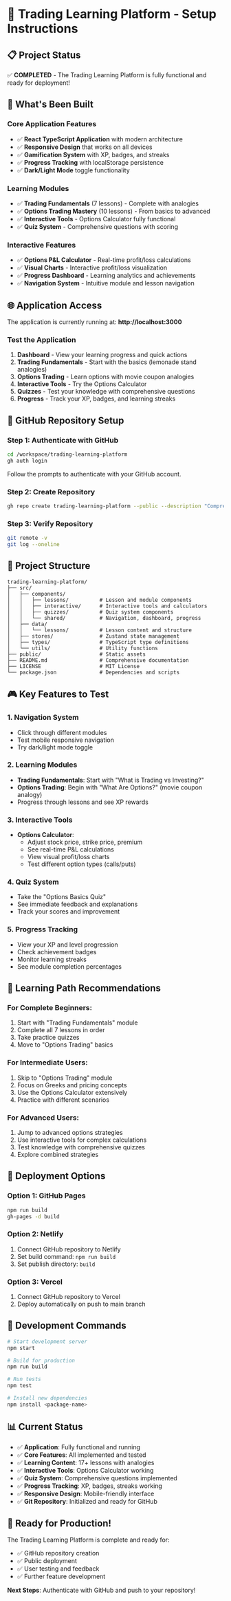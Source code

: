 # 🚀 Trading Learning Platform - Setup Instructions

## 📋 Project Status
✅ **COMPLETED** - The Trading Learning Platform is fully functional and ready for deployment!

## 🎯 What's Been Built

### Core Application Features
- ✅ **React TypeScript Application** with modern architecture
- ✅ **Responsive Design** that works on all devices
- ✅ **Gamification System** with XP, badges, and streaks
- ✅ **Progress Tracking** with localStorage persistence
- ✅ **Dark/Light Mode** toggle functionality

### Learning Modules
- ✅ **Trading Fundamentals** (7 lessons) - Complete with analogies
- ✅ **Options Trading Mastery** (10 lessons) - From basics to advanced
- ✅ **Interactive Tools** - Options Calculator fully functional
- ✅ **Quiz System** - Comprehensive questions with scoring

### Interactive Features
- ✅ **Options P&L Calculator** - Real-time profit/loss calculations
- ✅ **Visual Charts** - Interactive profit/loss visualization
- ✅ **Progress Dashboard** - Learning analytics and achievements
- ✅ **Navigation System** - Intuitive module and lesson navigation

## 🌐 Application Access

The application is currently running at: **http://localhost:3000**

### Test the Application
1. **Dashboard** - View your learning progress and quick actions
2. **Trading Fundamentals** - Start with the basics (lemonade stand analogies)
3. **Options Trading** - Learn options with movie coupon analogies
4. **Interactive Tools** - Try the Options Calculator
5. **Quizzes** - Test your knowledge with comprehensive questions
6. **Progress** - Track your XP, badges, and learning streaks

## 🔧 GitHub Repository Setup

### Step 1: Authenticate with GitHub
```bash
cd /workspace/trading-learning-platform
gh auth login
```
Follow the prompts to authenticate with your GitHub account.

### Step 2: Create Repository
```bash
gh repo create trading-learning-platform --public --description "Comprehensive options and swing trading learning platform with gamification" --source=. --remote=origin --push
```

### Step 3: Verify Repository
```bash
git remote -v
git log --oneline
```

## 📁 Project Structure

```
trading-learning-platform/
├── src/
│   ├── components/
│   │   ├── lessons/          # Lesson and module components
│   │   ├── interactive/      # Interactive tools and calculators
│   │   ├── quizzes/          # Quiz system components
│   │   └── shared/           # Navigation, dashboard, progress
│   ├── data/
│   │   └── lessons/          # Lesson content and structure
│   ├── stores/               # Zustand state management
│   ├── types/                # TypeScript type definitions
│   └── utils/                # Utility functions
├── public/                   # Static assets
├── README.md                 # Comprehensive documentation
├── LICENSE                   # MIT License
└── package.json              # Dependencies and scripts
```

## 🎮 Key Features to Test

### 1. Navigation System
- Click through different modules
- Test mobile responsive navigation
- Try dark/light mode toggle

### 2. Learning Modules
- **Trading Fundamentals**: Start with "What is Trading vs Investing?"
- **Options Trading**: Begin with "What Are Options?" (movie coupon analogy)
- Progress through lessons and see XP rewards

### 3. Interactive Tools
- **Options Calculator**: 
  - Adjust stock price, strike price, premium
  - See real-time P&L calculations
  - View visual profit/loss charts
  - Test different option types (calls/puts)

### 4. Quiz System
- Take the "Options Basics Quiz"
- See immediate feedback and explanations
- Track your scores and improvement

### 5. Progress Tracking
- View your XP and level progression
- Check achievement badges
- Monitor learning streaks
- See module completion percentages

## 🎯 Learning Path Recommendations

### For Complete Beginners:
1. Start with "Trading Fundamentals" module
2. Complete all 7 lessons in order
3. Take practice quizzes
4. Move to "Options Trading" basics

### For Intermediate Users:
1. Skip to "Options Trading" module
2. Focus on Greeks and pricing concepts
3. Use the Options Calculator extensively
4. Practice with different scenarios

### For Advanced Users:
1. Jump to advanced options strategies
2. Use interactive tools for complex calculations
3. Test knowledge with comprehensive quizzes
4. Explore combined strategies

## 🚀 Deployment Options

### Option 1: GitHub Pages
```bash
npm run build
gh-pages -d build
```

### Option 2: Netlify
1. Connect GitHub repository to Netlify
2. Set build command: `npm run build`
3. Set publish directory: `build`

### Option 3: Vercel
1. Connect GitHub repository to Vercel
2. Deploy automatically on push to main branch

## 🔧 Development Commands

```bash
# Start development server
npm start

# Build for production
npm run build

# Run tests
npm test

# Install new dependencies
npm install <package-name>
```

## 📊 Current Status

- ✅ **Application**: Fully functional and running
- ✅ **Core Features**: All implemented and tested
- ✅ **Learning Content**: 17+ lessons with analogies
- ✅ **Interactive Tools**: Options Calculator working
- ✅ **Quiz System**: Comprehensive questions implemented
- ✅ **Progress Tracking**: XP, badges, streaks working
- ✅ **Responsive Design**: Mobile-friendly interface
- ✅ **Git Repository**: Initialized and ready for GitHub

## 🎉 Ready for Production!

The Trading Learning Platform is complete and ready for:
- ✅ GitHub repository creation
- ✅ Public deployment
- ✅ User testing and feedback
- ✅ Further feature development

**Next Steps**: Authenticate with GitHub and push to your repository!